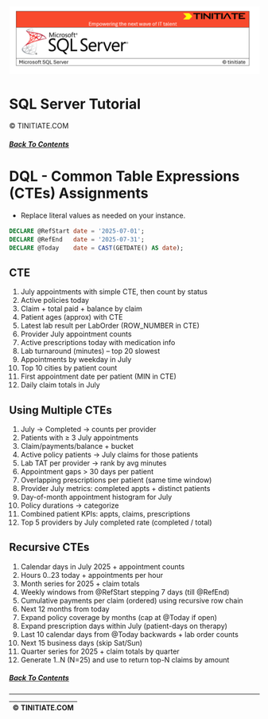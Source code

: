 ![SQL Server Tinitiate Image](../../../sqlserver-sql/sqlserver.png)

# SQL Server Tutorial
&copy; TINITIATE.COM

##### [Back To Contents](./README.md)

# DQL - Common Table Expressions (CTEs) Assignments
* Replace literal values as needed on your instance.
```sql
DECLARE @RefStart date = '2025-07-01';
DECLARE @RefEnd   date = '2025-07-31';
DECLARE @Today    date = CAST(GETDATE() AS date);
```

## CTE
1. July appointments with simple CTE, then count by status
2. Active policies today
3. Claim + total paid + balance by claim
4. Patient ages (approx) with CTE
5. Latest lab result per LabOrder (ROW_NUMBER in CTE)
6. Provider July appointment counts
7. Active prescriptions today with medication info
8. Lab turnaround (minutes) – top 20 slowest
9. Appointments by weekday in July
10. Top 10 cities by patient count
11. First appointment date per patient (MIN in CTE)
12. Daily claim totals in July

## Using Multiple CTEs
1. July -> Completed -> counts per provider
2. Patients with ≥ 3 July appointments
3. Claim/payments/balance + bucket
4. Active policy patients → July claims for those patients
5. Lab TAT per provider → rank by avg minutes
6. Appointment gaps > 30 days per patient
7. Overlapping prescriptions per patient (same time window)
8. Provider July metrics: completed appts + distinct patients
9. Day-of-month appointment histogram for July
10. Policy durations → categorize
11. Combined patient KPIs: appts, claims, prescriptions
12. Top 5 providers by July completed rate (completed / total)

## Recursive CTEs
1. Calendar days in July 2025 + appointment counts
2. Hours 0..23 today + appointments per hour
3. Month series for 2025 + claim totals
4. Weekly windows from @RefStart stepping 7 days (till @RefEnd)
5. Cumulative payments per claim (ordered) using recursive row chain
6. Next 12 months from today
7. Expand policy coverage by months (cap at @Today if open)
8. Expand prescription days within July (patient-days on therapy)
9. Last 10 calendar days from @Today backwards + lab order counts
10. Next 15 business days (skip Sat/Sun)
11. Quarter series for 2025 + claim totals by quarter
12. Generate 1..N (N=25) and use to return top-N claims by amount

##### [Back To Contents](./README.md)
***
| &copy; TINITIATE.COM |
|----------------------|

